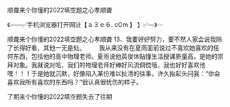 顺聋来个你懂的2022填空题之心孝顺聋

《——✅手机浏览器打开网沚【ａ３ｅ６. cOm 】 】✅—》--

顺聋来个你懂的2022填空题之心孝顺聋	13、我要好好努力，要不然人家会说我除了长得好看，其他一无是处。
　　我从来没有在夏雨面前说过不喜欢她喜欢的任何东西，包括他的高中物理老师。夏雨说他英俊体贴懂生活授课质量高，是她的崇拜对象。我就说对哈，我们的物理老师好棒好风流倜傥哦，我也好好喜欢他嘿！！！于是她就沉默，好像陷入某份难以扯清的往事，许久抬起头问我：“你会喜欢我所有喜欢的东西吗？”很认真很忧伤的样子。





了期来个你懂的2022填空题失去了往期
